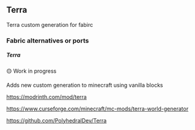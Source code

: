 ## Terra

Terra custom generation for fabirc 

### Fabric alternatives or ports

##### Terra 

:yellow_circle: Work in progress

Adds new custom generation to minecraft using vanilla blocks

https://modrinth.com/mod/terra

https://www.curseforge.com/minecraft/mc-mods/terra-world-generator

https://github.com/PolyhedralDev/Terra